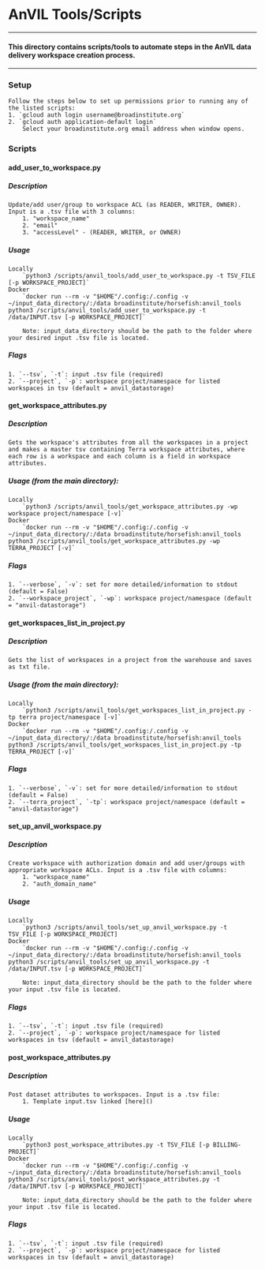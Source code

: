 # AnVIL Tools/Scripts

------------------------
#### This directory contains scripts/tools to automate steps in the AnVIL data delivery workspace creation process.
------------------------

### Setup
    Follow the steps below to set up permissions prior to running any of the listed scripts:
    1. `gcloud auth login username@broadinstitute.org`
    2. `gcloud auth application-default login`
        Select your broadinstitute.org email address when window opens.

### Scripts

#### add_user_to_workspace.py
##### Description
    Update/add user/group to workspace ACL (as READER, WRITER, OWNER). Input is a .tsv file with 3 columns:
        1. "workspace_name"
        2. "email"
        3. "accessLevel" - (READER, WRITER, or OWNER)
##### Usage
    Locally
        `python3 /scripts/anvil_tools/add_user_to_workspace.py -t TSV_FILE [-p WORKSPACE_PROJECT]`
    Docker
        `docker run --rm -v "$HOME"/.config:/.config -v ~/input_data_directory/:/data broadinstitute/horsefish:anvil_tools  python3 /scripts/anvil_tools/add_user_to_workspace.py -t /data/INPUT.tsv [-p WORKSPACE_PROJECT]`

        Note: input_data_directory should be the path to the folder where your desired input .tsv file is located.
##### Flags
    1. `--tsv`, `-t`: input .tsv file (required)
    2. `--project`, `-p`: workspace project/namespace for listed workspaces in tsv (default = anvil_datastorage)


#### get_workspace_attributes.py
##### Description 
    Gets the workspace's attributes from all the workspaces in a project and makes a master tsv containing Terra workspace attributes, where each row is a workspace and each column is a field in workspace attributes.
##### Usage (from the main directory):
    Locally
        `python3 /scripts/anvil_tools/get_workspace_attributes.py -wp workspace project/namespace [-v]`
    Docker
        `docker run --rm -v "$HOME"/.config:/.config -v ~/input_data_directory/:/data broadinstitute/horsefish:anvil_tools  python3 /scripts/anvil_tools/get_workspace_attributes.py -wp TERRA_PROJECT [-v]`
##### Flags
    1. `--verbose`, `-v`: set for more detailed/information to stdout (default = False)
    2. `--workspace_project`, `-wp`: workspace project/namespace (default = "anvil-datastorage")


#### get_workspaces_list_in_project.py
##### Description 
    Gets the list of workspaces in a project from the warehouse and saves as txt file.
##### Usage (from the main directory):
    Locally
        `python3 /scripts/anvil_tools/get_workspaces_list_in_project.py -tp terra project/namespace [-v]`
    Docker
        `docker run --rm -v "$HOME"/.config:/.config -v ~/input_data_directory/:/data broadinstitute/horsefish:anvil_tools  python3 /scripts/anvil_tools/get_workspaces_list_in_project.py -tp TERRA_PROJECT [-v]`
##### Flags
    1. `--verbose`, `-v`: set for more detailed/information to stdout (default = False)
    2. `--terra_project`, `-tp`: workspace project/namespace (default = "anvil-datastorage")


#### set_up_anvil_workspace.py
##### Description
    Create workspace with authorization domain and add user/groups with appropriate workspace ACLs. Input is a .tsv file with columns:
        1. "workspace_name"
        2. "auth_domain_name"
##### Usage
    Locally
        `python3 /scripts/anvil_tools/set_up_anvil_workspace.py -t TSV_FILE [-p WORKSPACE_PROJECT]
    Docker
        `docker run --rm -v "$HOME"/.config:/.config -v ~/input_data_directory/:/data broadinstitute/horsefish:anvil_tools  python3 /scripts/anvil_tools/set_up_anvil_workspace.py -t /data/INPUT.tsv [-p WORKSPACE_PROJECT]`

        Note: input_data_directory should be the path to the folder where your input .tsv file is located.
##### Flags
    1. `--tsv`, `-t`: input .tsv file (required)
    2. `--project`, `-p`: workspace project/namespace for listed workspaces in tsv (default = anvil_datastorage)


#### post_workspace_attributes.py
##### Description
    Post dataset attributes to workspaces. Input is a .tsv file:
        1. Template input.tsv linked [here]()
##### Usage
    Locally
        `python3 post_workspace_attributes.py -t TSV_FILE [-p BILLING-PROJECT]`
    Docker
        `docker run --rm -v "$HOME"/.config:/.config -v ~/input_data_directory/:/data broadinstitute/horsefish:anvil_tools  python3 /scripts/anvil_tools/post_workspace_attributes.py -t /data/INPUT.tsv [-p WORKSPACE_PROJECT]`

        Note: input_data_directory should be the path to the folder where your input .tsv file is located.
##### Flags
    1. `--tsv`, `-t`: input .tsv file (required)
    2. `--project`, `-p`: workspace project/namespace for listed workspaces in tsv (default = anvil_datastorage)
